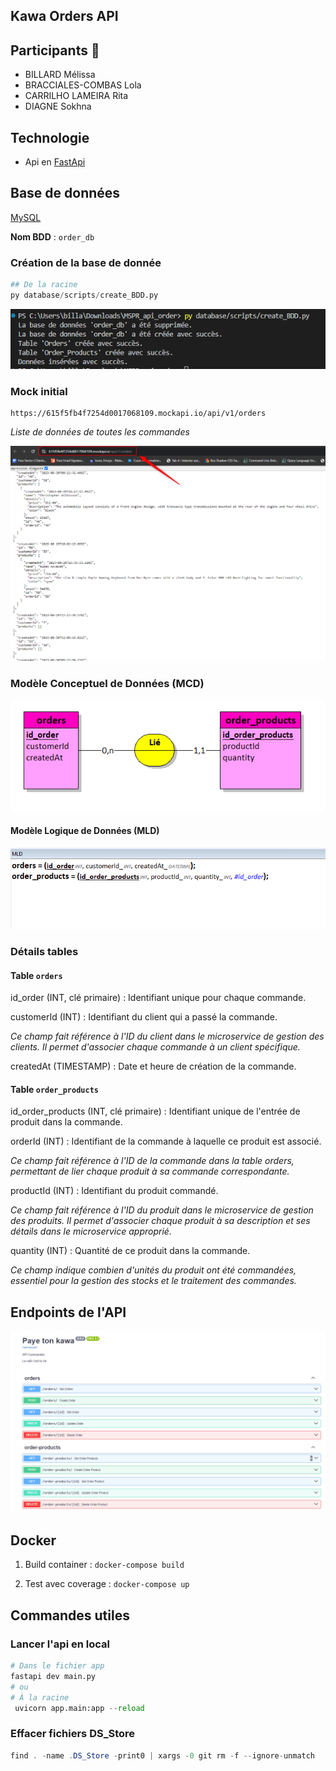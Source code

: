 ## Kawa Orders API 

## Participants 👥
- BILLARD Mélissa
- BRACCIALES-COMBAS Lola
- CARRILHO LAMEIRA Rita
- DIAGNE Sokhna

## Technologie 
- Api en [FastApi](https://fastapi.tiangolo.com/)

## Base de données
[MySQL](https://www.mysql.com/fr/)

**Nom BDD** : ``order_db``

### Création de la base de donnée
```python
## De la racine 
py database/scripts/create_BDD.py
```
![](/assets/create_bdd-2.png)

### Mock initial
```
https://615f5fb4f7254d0017068109.mockapi.io/api/v1/orders
```
*Liste de données de toutes les commandes*

![](/assets/mock.png)

### Modèle Conceptuel de Données (MCD)
![](/assets/mcd.png)

#### Modèle Logique de Données (MLD)
![](/assets/mld.png)

### Détails tables

#### Table ``orders``

id_order (INT, clé primaire) : Identifiant unique pour chaque commande. 

customerId (INT) : Identifiant du client qui a passé la commande. 

*Ce champ fait référence à l'ID du client dans le microservice de gestion des clients. Il permet d'associer chaque commande à un client spécifique.*

createdAt (TIMESTAMP) : Date et heure de création de la commande. 

#### Table ``order_products``

id_order_products (INT, clé primaire) : Identifiant unique de l'entrée de produit dans la commande.

orderId (INT) : Identifiant de la commande à laquelle ce produit est associé. 

*Ce champ fait référence à l'ID de la commande dans la table orders, permettant de lier chaque produit à sa commande correspondante.*

productId (INT) : Identifiant du produit commandé. 

*Ce champ fait référence à l'ID du produit dans le microservice de gestion des produits. Il permet d'associer chaque produit à sa description et ses détails dans le microservice approprié.*

quantity (INT) : Quantité de ce produit dans la commande. 

*Ce champ indique combien d'unités du produit ont été commandées, essentiel pour la gestion des stocks et le traitement des commandes.*

## Endpoints de l'API
![](/assets/api-endpoint.png)


## Docker

1) Build container : ```docker-compose build```

2) Test avec coverage : ```docker-compose up```


## Commandes utiles

### Lancer l'api en local
```python
# Dans le fichier app
fastapi dev main.py
# ou
# À la racine
 uvicorn app.main:app --reload
```

### Effacer fichiers DS_Store
```java
find . -name .DS_Store -print0 | xargs -0 git rm -f --ignore-unmatch
```
